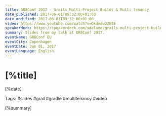 ```yaml
---
title: GR8Conf 2017 - Grails Multi-Project Builds & Multi tenancy
date_published: 2017-06-01T09:32:00+01:00
date_modified: 2017-06-01T09:32:00+01:00
video: https://www.youtube.com/watch?v=Dkdmdw2ZE3E
speakerdeck: https://speakerdeck.com/sdelamo/grails-multi-project-builds-multitenancy
summary: Slides from my talk at GR8Conf 2017.
eventName: GR8Conf EU
eventCity: Copenhagen
eventDate: Jun 01, 2017
eventLanguage: English
---
```


# [%title]

[%date]

Tags: #slides #grail #gradle #multitenancy #video

[%summary]

<script async class="speakerdeck-embed" data-id="a411f0ecdbd14de1b7ac00b4074c1c79" data-ratio="1.77777777777778" src="//speakerdeck.com/assets/embed.js"></script>